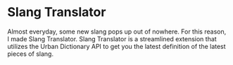 # Slang Translator
Almost everyday, some new slang pops up out of nowhere. For this reason, I made Slang Translator. Slang Translator 
is a streamlined extension that utilizes the Urban Dictionary API to get you the latest definition of the latest
pieces of slang. 
